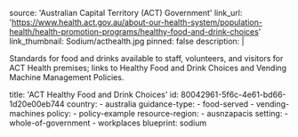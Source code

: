source: 'Australian Capital Territory (ACT) Government'
link_url: 'https://www.health.act.gov.au/about-our-health-system/population-health/health-promotion-programs/healthy-food-and-drink-choices'
link_thumbnail: Sodium/acthealth.jpg
pinned: false
description: |
  <p>Standards for food and drinks available to staff, volunteers, and visitors for ACT Health premises; links to Healthy Food and Drink Choices and Vending Machine Management Policies.
  </p>
title: 'ACT Healthy Food and Drink Choices'
id: 80042961-5f6c-4e61-bd66-1d20e00eb744
country:
  - australia
guidance-type:
  - food-served
  - vending-machines
policy:
  - policy-example
resource-region:
  - ausnzapacis
setting:
  - whole-of-government
  - workplaces
blueprint: sodium
